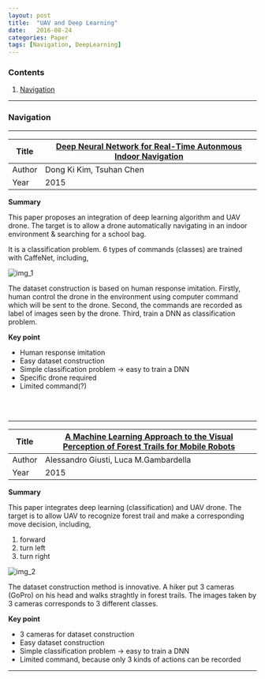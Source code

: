 ```yaml
---
layout: post
title:  "UAV and Deep Learning"
date:   2016-08-24
categories: Paper
tags: [Navigation, DeepLearning]
---
```


### Contents

1. [Navigation](#[Navigation])


___

<a name = "Navigation"></a>
### Navigation

___
 

| Title  | [Deep Neural Network for Real-Time Autonmous Indoor Navigation]  |
|--------|---|
| Author |  Dong Ki Kim, Tsuhan Chen |
| Year   | 2015  |


**Summary**

This paper proposes an integration of deep learning algorithm and UAV drone. The target is to allow a drone automatically navigating in an indoor environment & searching for a school bag.

It is a classification problem. 6 types of commands (classes) are trained with CaffeNet, including, 

![img_1]

The dataset construction is based on human response imitation. Firstly, human control the drone in the environment using computer command which will be sent to the drone. Second, the commands are recorded as label of images seen by the drone. Third, train a DNN as classification problem.

**Key point**

* Human response imitation
* Easy dataset construction
* Simple classification problem -> easy to train a DNN
* Specific drone required
* Limited command(?)


<br></br>
___

| Title  | [A Machine Learning Approach to the Visual Perception of Forest Trails for Mobile Robots]  |
|--------|---|
| Author |  Alessandro Giusti, Luca M.Gambardella |
| Year   | 2015  |


**Summary**

This paper integrates deep learning (classification) and UAV drone. The target is to allow UAV to recognize forest trail and make a corresponding move decision, including,

1. forward
2. turn left
3. turn right

![img_2] 

The dataset construction method is innovative. A hiker put 3 cameras (GoPro) on his head and walks straghtly in forest trails. The images taken by 3 cameras corresponds to 3 different classes.

**Key point**

* 3 cameras for dataset construction
* Easy dataset construction
* Simple classification problem -> easy to train a DNN
* Limited command, because only 3 kinds of actions can be recorded

_____________________________

[Deep Neural Network for Real-Time Autonmous Indoor Navigation]: {{site.url}}/public/post_resource/Paper/UAV_and_deep_learning/navigation/2015_DNN_for_real-time_Autonomous_Indoor_Navigation.pdf

[img_1]: {{site.url}}/public/post_resource/Paper/UAV_and_deep_learning/navigation/img_1.png


[A Machine Learning Approach to the Visual Perception of Forest Trails for Mobile Robots]: {{site.url}}/public/post_resource/Paper/UAV_and_deep_learning/navigation/2015_A_Machine_Learning_Approach_to_the_Visual_Perception_of_Forest_Trails_for_Mobile_Robots.pdf


[img_2]: {{site.url}}/public/post_resource/Paper/UAV_and_deep_learning/navigation/img_2.png
